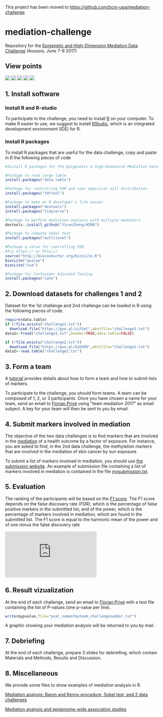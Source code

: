 This project has been moved to https://github.com/bcm-uga/mediation-challenge


# mediation-challenge
Repository for the [Epigenetic and High-Dimension Mediation Data Challenge](https://data-institute.univ-grenoble-alpes.fr/events/epigenetic-high-dimension-mediation-data-challenge-710076.htm) (Aussois, June 7-9 2017)

## View points

![](DSC_0297.JPG)
![](DSC_0299.JPG)
![](DSC_0304.JPG)
![](DSC_0307.JPG)
![](_DSC7873.jpg)


##  1. Install software

### Install R and R-studio
To participate to the challenge, you need to install [R](https://cran.r-project.org/) on your computer. To make R easier to use, we suggest to install [RStudio](https://www.rstudio.com/), which is an integrated development environment (IDE) for R.

### Install R packages
To install R packages that are useful for the data challenge, copy and paste in R the following pieces of code

```r
#Install R packages for the Epigenetic & High-Dimension Mediation Data Challenge

#Package to read large table
install.packages("data.table")

#Package for controlling FDR and uses empirical null distribution
install.packages("fdrtool")

#Package to make an R developer's life easier
install.packages("devtools")
install.packages("tidyverse")

#Package to perform mediation analysis with multiple mediators
devtools::install_github("YinanZheng/HIMA")

#Package to compute Sobel test
install.packages("multilevel")

#Package q-value for controlling FDR
#Try https:// or http:// 
source("http://bioconductor.org/biocLite.R")
biocLite("qvalue")
biocLite("sva")

#Package for Confounder Adjusted Testing 
install.packages("cate")
```

##  2. Download datasets for challenges 1 and 2

Dataset for the 1st challenge and 2nd challenge can be loaded in R using the following pieces of code.

```r
require(data.table)
if (!file.exists("challenge1.txt"))
  download.file("https://goo.gl/iLFGeC",destfile="challenge1.txt")
data1<-fread("challenge1.txt",header=TRUE,data.table=FALSE)
```

```r
if (!file.exists("challenge2.txt"))
  download.file("https://goo.gl/OzDSRO",destfile="challenge2.txt")
data2<-read.table("challenge2.txt")
```

## 3. Form a team

A [tutorial](https://github.com/BioShock38/mediation-challenge/blob/master/submit.pdf) provides details about how to form a team and how to submit lists of markers.

To participate to the challenge, you should form teams. A team can be composed of 1, 2, or 3 participants. Once you have chosen a name for your team, send an email to [Florian Privé](mailto:florian.prive@univ-grenoble-alpes.fr) using "team mediation 2017" as email subject. A key for your team will then be sent to you by email.


## 4. Submit markers involved in mediation

The objective of the two data challenges is to find markers that are involved in the [mediation](https://en.wikipedia.org/wiki/Mediation_(statistics)) of a health outcome by a factor of exposure. For instance, you are asked to find, in the 2nd data challenge, the methylation markers that are involved in the mediation of skin cancer by sun exposure.

To submit a list of markers involved in mediation, you should use [the submission website](http://176.31.253.205/shiny/mediation-challenge/shiny-app/). An example of submission file containing a list of markers involved in mediation is contained in the file [mysubmission.txt](https://raw.githubusercontent.com/BioShock38/mediation-challenge/master/mysubmission.txt). 

## 5. Evaluation

The ranking of the participants will be based on the [F1 score](https://en.wikipedia.org/wiki/F1_score). The F1 score depends on the false discovery rate (FDR), which is the percentage of false positive markers in the submitted list, and of the power, which is the percentage of markers involved in mediation, which are found in the submitted list. The F1 score is equal to the harmonic mean of the power and of one minus the false discovery rate

![equation](http://latex.codecogs.com/gif.latex?%24%24%20F_1%20%3D%202%20%5Ccdot%20%5Cfrac%7B%5Cmathrm%7Bpower%7D%20%5Ccdot%20%281-%5Cmathrm%7BFDR%7D%29%7D%7B%5Cmathrm%7Bpower%7D%20&plus;%20%281-%5Cmathrm%7BFDR%7D%29%7D.%20%24%24)

## 6. Result vizualization

At the end of each challenge, send an email to [Florian Privé](mailto:florian.prive@univ-grenoble-alpes.fr) with a text file containing the list of P-values (one p-value per line).

```r
write(mypvalue,file="pval_nameofmyteam_challengenumber.txt")
```

A graphic showing your mediation analysis will be returned to you by mail.

## 7. Debriefing

At the end of each challenge, prepare 3 slides for debriefing, which contain Materials and Methods, Results and Discussion.


## 8. Miscellaneous

We provide some files to show examples of mediation analysis in R.

[Mediation analysis: Baron and Kenny procedure, Sobel test, and 2 data challenges](http://htmlpreview.github.io/?https://github.com/BioShock38/mediation-challenge/blob/master/Baron_Kenny_Sobel.html) 

[Mediation analysis and epigenome-wide association studies](https://github.com/BioShock38/mediation-challenge/blob/master/Aussois2017_Olivier_Francois.Rpres) 
